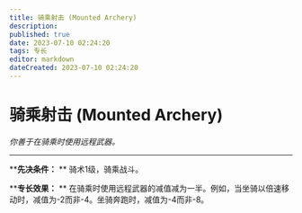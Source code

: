 ```yaml
---
title: 骑乘射击 (Mounted Archery)
description: 
published: true
date: 2023-07-10 02:24:20
tags: 专长
editor: markdown
dateCreated: 2023-07-10 02:24:20
---
```


# 骑乘射击 (Mounted Archery)

_你善于在骑乘时使用远程武器。_

---

****先决条件：** ** 骑术1级，骑乘战斗。

****专长效果：** ** 在骑乘时使用远程武器的减值减为一半。例如，当坐骑以倍速移动时，减值为-2而非-4。坐骑奔跑时，减值为-4而非-8。

